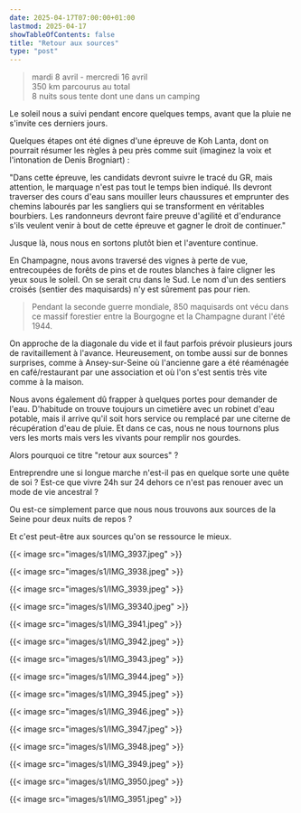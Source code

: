 ```yaml
---
date: 2025-04-17T07:00:00+01:00
lastmod: 2025-04-17
showTableOfContents: false
title: "Retour aux sources"
type: "post"
---
```


> mardi 8 avril - mercredi 16 avril  
> 350 km parcourus au total  
> 8 nuits sous tente dont une dans un camping

Le soleil nous a suivi pendant encore quelques temps, avant que la pluie ne s'invite ces derniers jours. 

Quelques étapes ont été dignes d'une épreuve de Koh Lanta, dont on pourrait résumer les règles à peu près comme suit (imaginez la voix et l'intonation de Denis Brogniart) : 

"Dans cette épreuve, les candidats devront suivre le tracé du GR, mais attention, le marquage n'est pas tout le temps bien indiqué. Ils devront traverser des cours d'eau sans mouiller leurs chaussures et emprunter des chemins labourés par les sangliers qui se transforment en véritables bourbiers. Les randonneurs devront faire preuve d'agilité et d'endurance s'ils veulent venir à bout de cette épreuve et gagner le droit de continuer." 

Jusque là, nous nous en sortons plutôt bien et l'aventure continue.

En Champagne, nous avons traversé des vignes à perte de vue, entrecoupées de forêts de pins et de routes blanches à faire cligner les yeux sous le soleil. On se serait cru dans le Sud. Le nom d'un des sentiers croisés (sentier des maquisards) n'y est sûrement pas pour rien. 

> Pendant la seconde guerre mondiale, 850 maquisards ont vécu dans ce massif forestier entre la Bourgogne et la Champagne durant l'été 1944.

On approche de la diagonale du vide et il faut parfois prévoir plusieurs jours de ravitaillement à l'avance. Heureusement, on tombe aussi sur de bonnes surprises, comme à Ansey-sur-Seine où l'ancienne gare a été réaménagée en café/restaurant par une association et où l'on s'est sentis très vite comme à la maison. 

Nous avons également dû frapper à quelques portes pour demander de l'eau. D'habitude on trouve toujours un cimetière avec un robinet d'eau potable, mais il arrive qu'il soit hors service ou remplacé par une citerne de récupération d'eau de pluie. Et dans ce cas, nous ne nous tournons plus vers les morts mais vers les vivants pour remplir nos gourdes.

Alors pourquoi ce titre "retour aux sources" ? 

Entreprendre une si longue marche n'est-il pas en quelque sorte une quête de soi ? Est-ce que vivre 24h sur 24 dehors ce n'est pas renouer avec un mode de vie ancestral ?

Ou est-ce simplement parce que nous nous trouvons aux sources de la Seine pour deux nuits  de repos ? 

Et c'est peut-être aux sources qu'on se ressource le mieux.

{{< image src="images/s1/IMG_3937.jpeg" >}}

{{< image src="images/s1/IMG_3938.jpeg" >}}

{{< image src="images/s1/IMG_3939.jpeg" >}}

{{< image src="images/s1/IMG_39340.jpeg" >}}

{{< image src="images/s1/IMG_3941.jpeg" >}}

{{< image src="images/s1/IMG_3942.jpeg" >}}

{{< image src="images/s1/IMG_3943.jpeg" >}}

{{< image src="images/s1/IMG_3944.jpeg" >}}

{{< image src="images/s1/IMG_3945.jpeg" >}}

{{< image src="images/s1/IMG_3946.jpeg" >}}

{{< image src="images/s1/IMG_3947.jpeg" >}}

{{< image src="images/s1/IMG_3948.jpeg" >}}

{{< image src="images/s1/IMG_3949.jpeg" >}}

{{< image src="images/s1/IMG_3950.jpeg" >}}

{{< image src="images/s1/IMG_3951.jpeg" >}}